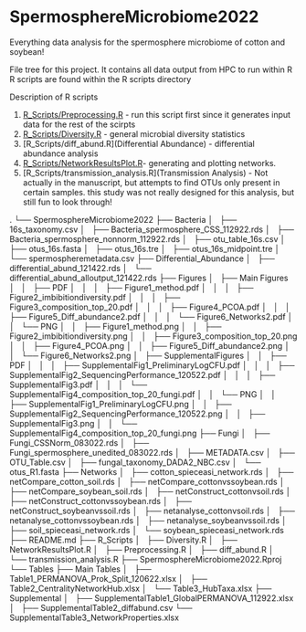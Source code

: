 # SpermosphereMicrobiome2022
Everything data analysis for the spermosphere microbiome of cotton and soybean!

File tree for this project. It contains all data output from HPC to run within R
R scripts are found within the R scripts directory


Description of R scripts 
1. [R_Scripts/Preprocessing.R](Preprocessing.R) - run this script first since it generates input data for the rest of the    scirpts 
2. [R_Scripts/Diversity.R](Diversity) - general microbial diversity statistics 
3. [R_Scripts/diff_abund.R](Differential Abundance) - differential abundance analysis 
4. [R_Scripts/NetworkResultsPlot.R](Networks)- generating and plotting networks. 
5. [R_Scripts/transmission_analysis.R](Transmission Analysis) - Not actually in the         manuscript, but attempts to find OTUs only present in certain samples. this study was not really designed for this analysis, but still fun to look through! 

.
└── SpermosphereMicrobiome2022
    ├── Bacteria
    │   ├── 16s_taxonomy.csv
    │   ├── Bacteria_spermosphere_CSS_112922.rds
    │   ├── Bacteria_spermosphere_nonnorm_112922.rds
    │   ├── otu_table_16s.csv
    │   ├── otus_16s.fasta
    │   ├── otus_16s.tre
    │   ├── otus_16s_midpoint.tre
    │   └── spermospheremetadata.csv
    ├── Differential_Abundance
    │   ├── differential_abund_121422.rds
    │   └── differential_abund_alloutput_121422.rds
    ├── Figures
    │   ├── Main Figures
    │   │   ├── PDF
    │   │   │   ├── Figure1_method.pdf
    │   │   │   ├── Figure2_imbibitiondiversity.pdf
    │   │   │   ├── Figure3_composition_top_20.pdf
    │   │   │   ├── Figure4_PCOA.pdf
    │   │   │   ├── Figure5_Diff_abundance2.pdf
    │   │   │   └── Figure6_Networks2.pdf
    │   │   └── PNG
    │   │       ├── Figure1_method.png
    │   │       ├── Figure2_imbibitiondiversity.png
    │   │       ├── Figure3_composition_top_20.png
    │   │       ├── Figure4_PCOA.png
    │   │       ├── Figure5_Diff_abundance2.png
    │   │       └── Figure6_Networks2.png
    │   ├── SupplementalFigures
    │   │   ├── PDF
    │   │   │   ├── SupplementalFig1_PreliminaryLogCFU.pdf
    │   │   │   ├── SupplementalFig2_SequencingPerformance_120522.pdf
    │   │   │   ├── SupplementalFig3.pdf
    │   │   │   └── SupplementalFig4_composition_top_20_fungi.pdf
    │   │   └── PNG
    │   │       ├── SupplementalFig1_PreliminaryLogCFU.png
    │   │       ├── SupplementalFig2_SequencingPerformance_120522.png
    │   │       ├── SupplementalFig3.png
    │   │       └── SupplementalFig4_composition_top_20_fungi.png
    ├── Fungi
    │   ├── Fungi_CSSNorm_083022.rds
    │   ├── Fungi_spermosphere_unedited_083022.rds
    │   ├── METADATA.csv
    │   ├── OTU_Table.csv
    │   ├── fungal_taxonomy_DADA2_NBC.csv
    │   └── otus_R1.fasta
    ├── Networks
    │   ├── cotton_spieceasi_network.rds
    │   ├── netCompare_cotton_soil.rds
    │   ├── netCompare_cottonvssoybean.rds
    │   ├── netCompare_soybean_soil.rds
    │   ├── netConstruct_cottonvsoil.rds
    │   ├── netConstruct_cottonvssoybean.rds
    │   ├── netConstruct_soybeanvssoil.rds
    │   ├── netanalyse_cottonvsoil.rds
    │   ├── netanalyse_cottonvssoybean.rds
    │   ├── netanalyse_soybeanvssoil.rds
    │   ├── soil_spieceasi_network.rds
    │   └── soybean_spieceasi_network.rds
    ├── README.md
    ├── R_Scripts
    │   ├── Diversity.R
    │   ├── NetworkResultsPlot.R
    │   ├── Preprocessing.R
    │   ├── diff_abund.R
    │   └── transmission_analysis.R
    ├── SpermosphereMicrobiome2022.Rproj
    └── Tables
        ├── Main Tables
        │   ├── Table1_PERMANOVA_Prok_Split_120622.xlsx
        │   ├── Table2_CentralityNetworkHub.xlsx
        │   └── Table3_HubTaxa.xlsx
        ├── Supplemental
        │   ├── SupplementalTable1_GlobalPERMANOVA_112922.xlsx
        │   ├── SupplementalTable2_diffabund.csv
            └── SupplementalTable3_NetworkProperties.xlsx
      
